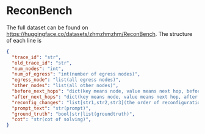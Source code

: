 # ReconBench
The full dataset can be found on https://huggingface.co/datasets/zhmzhmzhm/ReconBench.
The structure of each line is 
```json
{
  "trace_id": "str",
  "old_trace_id": "str",
  "num_nodes": "int",
  "num_of_egress": "int(number of egress nodes)",
  "egress_node": "list(all egress nodes)",
  "other_nodes": "list(all other nodes)",
  "before_next_hops": "dict(key means node, value means next hop, before reconfiguration)",
  "after_next_hops": "dict(key means node, value means next hop, after reconfiguration)",
  "reconfig_changes": "list[str1,str2,str3](the order of reconfiguration change, each item in it means node str1's next hop change for str2 to str3)",
  "prompt_text": "str(prompt)",
  "ground_truth": "bool|str|list(groundtruth)",
  "cot": "str(cot of solving)",
}
```
